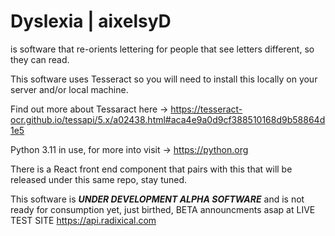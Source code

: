 # Dyslexia | aixelsyD
is software that re-orients lettering for people that see letters different, so they can read.

This software uses Tesseract so you will need to install this locally on your server and/or local machine.

Find out more about Tessaract here -> https://tesseract-ocr.github.io/tessapi/5.x/a02438.html#aca4e9a0d9cf388510168d9b58864d1e5


Python 3.11 in use, for more into visit -> https://python.org

There is a React front end component that pairs with this that will be released under this same repo, stay tuned.

This software is ***UNDER DEVELOPMENT ALPHA SOFTWARE*** and is not ready for consumption yet, just birthed, BETA announcments asap at LIVE TEST SITE https://api.radixical.com


